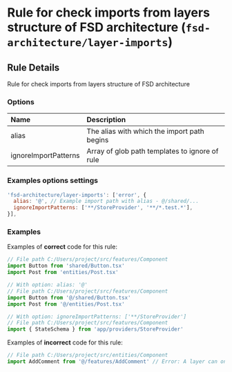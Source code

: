# Rule for check imports from layers structure of FSD architecture (`fsd-architecture/layer-imports`)

<!-- end auto-generated rule header -->

## Rule Details

Rule for check imports from layers structure of FSD architecture

### Options

| Name                     | Description                                    |
| :----------------------- | :--------------------------------------------- |
| alias                    | The alias with which the import path begins    |
| ignoreImportPatterns     | Array of glob path templates to ignore of rule |

### Examples options settings

```js
'fsd-architecture/layer-imports': ['error', {
  alias: '@', // Example import path with alias - @/shared/...
  ignoreImportPatterns: ['**/StoreProvider', '**/*.test.*'],
}],
```

### Examples

Examples of **correct** code for this rule:

```js
// File path C:/Users/project/src/features/Component
import Button from 'shared/Button.tsx'
import Post from 'entities/Post.tsx'

// With option: alias: '@'
// File path C:/Users/project/src/features/Component
import Button from '@/shared/Button.tsx'
import Post from '@/entities/Post.tsx'

// With option: ignoreImportPatterns: ['**/StoreProvider']
// File path C:/Users/project/src/features/Component
import { StateSchema } from 'app/providers/StoreProvider'
```

Examples of **incorrect** code for this rule:

```js
// File path C:/Users/project/src/entities/Component
import AddComment from '@/features/AddComment' // Error: A layer can only import the underlying layers into itself. (app > pages > widgets > features > entities > shared)
```
